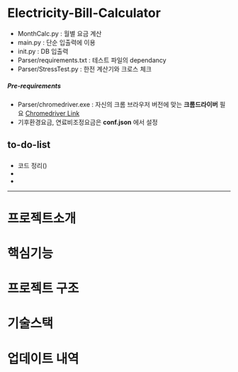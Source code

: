 # Electricity-Bill-Calculator
* MonthCalc.py : 월별 요금 계산
* main.py : 단순 입출력에 이용
* init.py : DB 입출력
* Parser/requirements.txt : 테스트 파일의 dependancy
* Parser/StressTest.py : 한전 계산기와 크로스 체크

##### Pre-requirements
* Parser/chromedriver.exe : 자신의 크롬 브라우저 버전에 맞는 **크롬드라이버** 필요 [Chromedriver Link](https://chromedriver.chromium.org/downloads)
* 기후환경요금, 연료비조정요금은 **conf.json** 에서 설정

## to-do-list
#####
* 코드 정리()
* 
* 

<hr>

# 프로젝트소개

# 핵심기능

# 프로젝트 구조

# 기술스택

# 업데이트 내역
